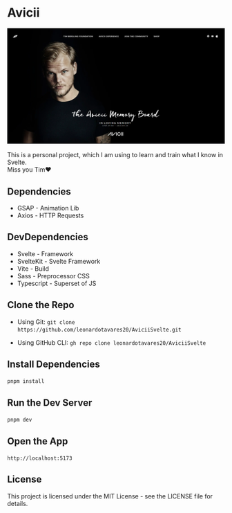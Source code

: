 # Avicii

![Alt Text](./static/readme.png)

This is a personal project, which I am using to learn and train what I know in Svelte. <br>
Miss you Tim❤️

## Dependencies

- GSAP - Animation Lib
- Axios - HTTP Requests

## DevDependencies
- Svelte - Framework
- SvelteKit - Svelte Framework
- Vite - Build
- Sass - Preprocessor CSS
- Typescript - Superset of JS

## Clone the Repo

- Using Git: 
``
git clone https://github.com/leonardotavares20/AviciiSvelte.git
``

- Using GitHub CLI:
``
gh repo clone leonardotavares20/AviciiSvelte
``

## Install Dependencies
``
pnpm install
``

## Run the Dev Server
``
pnpm dev
``

## Open the App

``
http://localhost:5173
``

## License

This project is licensed under the MIT License - see the LICENSE file for details.
